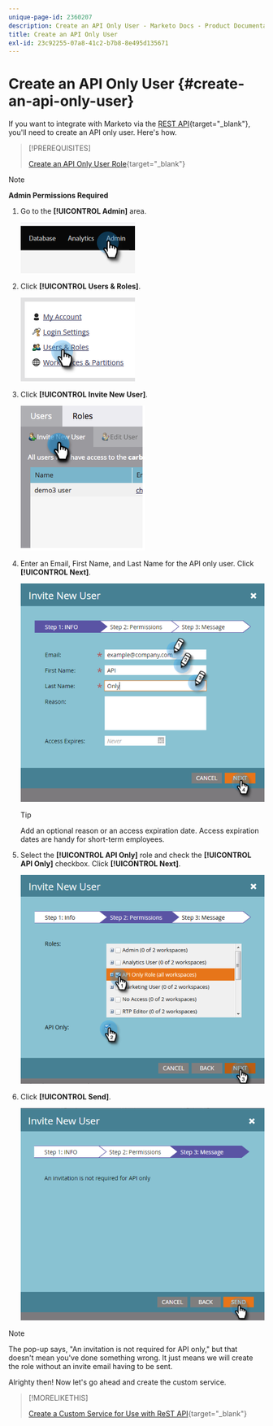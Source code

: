 ```yaml
---
unique-page-id: 2360207
description: Create an API Only User - Marketo Docs - Product Documentation
title: Create an API Only User
exl-id: 23c92255-07a8-41c2-b7b8-8e495d135671
---
```

# Create an API Only User {#create-an-api-only-user}

If you want to integrate with Marketo via the [REST API](https://developers.marketo.com/documentation/rest/){target="_blank"}, you'll need to create an API only user. Here's how.

>[!PREREQUISITES]
>
>[Create an API Only User Role](/help/marketo/product-docs/administration/users-and-roles/create-an-api-only-user-role.md){target="_blank"}

>[!NOTE]
>
>**Admin Permissions Required**

1. Go to the **[!UICONTROL Admin]** area.

   ![](assets/create-an-api-only-user-1.png)

1. Click **[!UICONTROL Users & Roles]**.

   ![](assets/create-an-api-only-user-2.png)

1. Click **[!UICONTROL Invite New User]**.

   ![](assets/create-an-api-only-user-3.png)

1. Enter an Email, First Name, and Last Name for the API only user. Click **[!UICONTROL Next]**.

   ![](assets/create-an-api-only-user-4.png)

   >[!TIP]
   >
   >Add an optional reason or an access expiration date. Access expiration dates are handy for short-term employees.

1. Select the **[!UICONTROL API Only]** role and check the **[!UICONTROL API Only]** checkbox. Click **[!UICONTROL Next]**.

   ![](assets/create-an-api-only-user-5.png)

1. Click **[!UICONTROL Send]**.

   ![](assets/create-an-api-only-user-6.png)

>[!NOTE]
>
>The pop-up says, "An invitation is not required for API only," but that doesn't mean you've done something wrong. It just means we will create the role without an invite email having to be sent.

Alrighty then! Now let's go ahead and create the custom service.

>[!MORELIKETHIS]
>
>[Create a Custom Service for Use with ReST API](/help/marketo/product-docs/administration/additional-integrations/create-a-custom-service-for-use-with-rest-api.md){target="_blank"}
